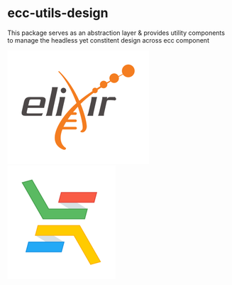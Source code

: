 # ecc-utils-design

This package serves as an abstraction layer & provides utility components to manage the headless yet constitent design across ecc component

[![logo-elixir][logo-elixir]][elixir]
[![logo-elixir-cloud-aai][logo-elixir-cloud-aai]][elixir-cloud-aai]


[elixir]: https://elixir-europe.org/
[elixir-cloud-aai]: https://elixir-cloud.dcc.sib.swiss/
[logo-elixir]: images/logo-elixir.svg
[logo-elixir-cloud-aai]: images/logo-elixir-cloud-aai.svg
